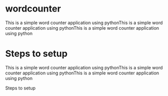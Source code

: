 # wordcounter
This is a simple word counter application using pythonThis is a simple word counter application using pythonThis is a simple word counter application using python

# Steps to setup
This is a simple word counter application using pythonThis is a simple word counter application using pythonThis is a simple word counter application using python

Steps to setup
